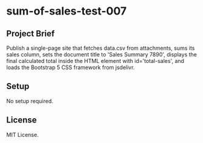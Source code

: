 # sum-of-sales-test-007

## Project Brief
Publish a single-page site that fetches data.csv from attachments, sums its sales column, sets the document title to 'Sales Summary 7890', displays the final calculated total inside the HTML element with id='total-sales', and loads the Bootstrap 5 CSS framework from jsdelivr.

## Setup
No setup required.

## License
MIT License.